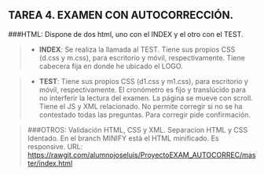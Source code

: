 ## TAREA 4. EXAMEN CON AUTOCORRECCIÓN.

###HTML:
Dispone de dos html, uno con el INDEX y el otro con el TEST.

>* **INDEX**:
Se realiza  la llamada al TEST.
Tiene sus propios CSS (d.css y m.css), para escritorio y móvil, respectivamente.
Tiene cabecera fija en donde he ubicado el LOGO.

>* **TEST**:
Tiene sus propios CSS (d1.css y m1.css), para escritorio y móvil, respectivamente.
El cronómetro es fijo y translúcido para no interferir la lectura del examen.
La página se mueve con scroll.
Tiene el JS y XML relacionado.
No permite corregir si no se ha contestado todas las preguntas.
Para corregir pide confirmación.

>###OTROS:
Validación HTML, CSS y XML.
Separacion HTML y CSS
Identado.
En el branch MINIFY está el HTML minificado.
Es responsive.
URL: https://rawgit.com/alumnojoseluis/ProyectoEXAM_AUTOCORREC/master/index.html
